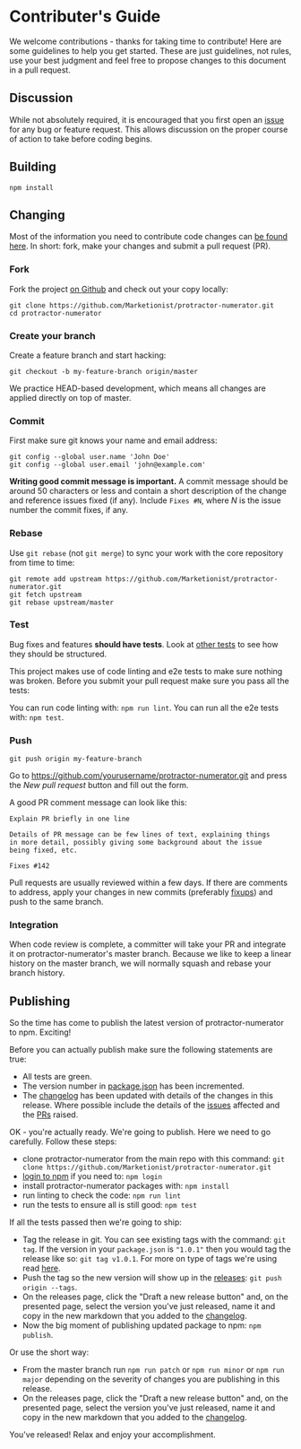 # Contributer's Guide

We welcome contributions - thanks for taking time to contribute! Here are
some guidelines to help you get started. These are just guidelines, not rules,
use your best judgment and feel free to propose changes to this document in a
pull request.

## Discussion

While not absolutely required, it is encouraged that you first open an
[issue](https://github.com/Marketionist/protractor-numerator/issues)
for any bug or feature request. This allows discussion on the proper course of
action to take before coding begins.

## Building

```shell
npm install
```

## Changing

Most of the information you need to contribute code changes can [be found here](https://guides.github.com/activities/contributing-to-open-source/).
In short: fork, make your changes and submit a pull request (PR).

### Fork

Fork the project [on Github](https://github.com/Marketionist/protractor-numerator)
and check out your copy locally:

```shell
git clone https://github.com/Marketionist/protractor-numerator.git
cd protractor-numerator
```

### Create your branch

Create a feature branch and start hacking:

```shell
git checkout -b my-feature-branch origin/master
```

We practice HEAD-based development, which means all changes are applied
directly on top of master.

### Commit

First make sure git knows your name and email address:

```shell
git config --global user.name 'John Doe'
git config --global user.email 'john@example.com'
```

**Writing good commit message is important.** A commit message should be around
50 characters or less and contain a short description of the change and
reference issues fixed (if any). Include `Fixes #N`, where _N_ is the issue
number the commit fixes, if any.

### Rebase

Use `git rebase` (not `git merge`) to sync your work with the core repository
from time to time:

```shell
git remote add upstream https://github.com/Marketionist/protractor-numerator.git
git fetch upstream
git rebase upstream/master
```

### Test

Bug fixes and features **should have tests**. Look at [other tests](https://github.com/Marketionist/protractor-numerator/tree/master/test) to see
how they should be structured.

This project makes use of code linting and e2e tests to make sure nothing was
broken. Before you submit your pull request make sure you pass all the tests:

You can run code linting with: `npm run lint`.
You can run all the e2e tests with: `npm test`.

### Push

```shell
git push origin my-feature-branch
```

Go to https://github.com/yourusername/protractor-numerator.git and press the
_New pull request_ button and fill out the form.

A good PR comment message can look like this:

```text
Explain PR briefly in one line

Details of PR message can be few lines of text, explaining things
in more detail, possibly giving some background about the issue
being fixed, etc.

Fixes #142
```

Pull requests are usually reviewed within a few days. If there are comments to
address, apply your changes in new commits (preferably
[fixups](http://git-scm.com/docs/git-commit)) and push to the same branch.

### Integration

When code review is complete, a committer will take your PR and integrate it on
protractor-numerator's master branch. Because we like to keep a linear history
on the master branch, we will normally squash and rebase your branch history.

## Publishing

So the time has come to publish the latest version of protractor-numerator to
npm. Exciting!

Before you can actually publish make sure the following statements are true:

- All tests are green.
- The version number in [package.json](package.json) has been incremented.
- The [changelog](CHANGELOG.md) has been updated with details of the changes in
    this release. Where possible include the details of the
    [issues](https://github.com/Marketionist/protractor-numerator/issues)
    affected and the [PRs](https://github.com/Marketionist/protractor-numerator/pulls) raised.

OK - you're actually ready. We're going to publish. Here we need to go carefully.
Follow these steps:

- clone protractor-numerator from the main repo with this command:
    `git clone https://github.com/Marketionist/protractor-numerator.git`
- [login to npm](https://docs.npmjs.com/cli/adduser) if you need to: `npm login`
- install protractor-numerator packages with: `npm install`
- run linting to check the code: `npm run lint`
- run the tests to ensure all is still good: `npm test`

If all the tests passed then we're going to ship:
- Tag the release in git. You can see existing tags with the command: `git tag`.
    If the version in your `package.json` is `"1.0.1"` then you would tag the
    release like so: `git tag v1.0.1`. For more on type of tags we're using read
    [here](https://git-scm.com/book/en/v2/Git-Basics-Tagging#Lightweight-Tags).
- Push the tag so the new version will show up in the
    [releases](https://github.com/Marketionist/protractor-numerator/releases):
    `git push origin --tags`.
- On the releases page, click the "Draft a new release button" and, on the
    presented page, select the version you've just released, name it and copy in
    the new markdown that you added to the [changelog](CHANGELOG.md).
- Now the big moment of publishing updated package to npm: `npm publish`.

Or use the short way:
- From the master branch run `npm run patch` or `npm run minor` or `npm run major`
    depending on the severity of changes you are publishing in this release.
- On the releases page, click the "Draft a new release button" and, on the
    presented page, select the version you've just released, name it and copy in
    the new markdown that you added to the [changelog](CHANGELOG.md).

You've released! Relax and enjoy your accomplishment.
